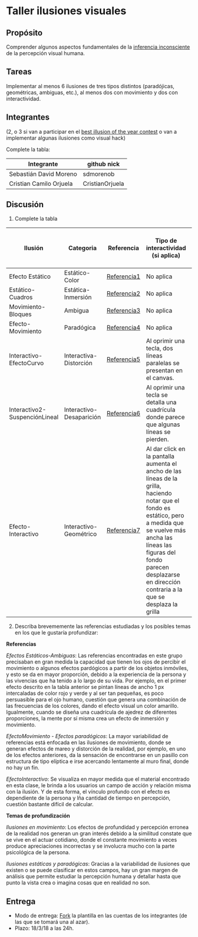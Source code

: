 # Taller ilusiones visuales

## Propósito

Comprender algunos aspectos fundamentales de la [inferencia inconsciente](https://github.com/VisualComputing/Cognitive) de la percepción visual humana.

## Tareas

Implementar al menos 6 ilusiones de tres tipos distintos (paradójicas, geométricas, ambiguas, etc.), al menos dos con movimiento y dos con interactividad.

## Integrantes
(2, o 3 si van a participar en el [best illusion of the year contest](illusionoftheyear.com) o van a implementar algunas ilusiones como visual hack)

Complete la tabla:

| 		Integrante 			| github nick     |
|---------------------------|-----------------|
| Sebastián David Moreno   | sdmorenob       |
| Cristian Camilo Orjuela   | CristianOrjuela |

## Discusión

1. Complete la tabla

| Ilusión         | Categoria     | Referencia         |  Tipo de interactividad (si aplica)  | URL código base (si aplica) |
|---------------- |---------------|--------------------|--------------------------------------|-----------------------------|
|Efecto Estático  |Estático-Color |[Referencia1](https://decoracion.trendencias.com/iluminacion/efectos-visuales-aprovecha-los-colores)                    | No aplica                            |                             |
|Estático-Cuadros |Estática-Inmersión|[Referencia2](https://www.wikiart.org/uk/bridzhet-rayli/movement-in-squares-1961) |                                      No aplica                        |                             |
|Movimiento-Bloques|Ambigua|[Referencia3](https://magnet.xataka.com/ciencia/13-ilusiones-visuales-que-haran-que-tu-cabeza-explote)|No aplica  |                                   |
|Efecto-Movimiento|Paradógica|[Referencia4](http://new.math.uiuc.edu/public403/perspective/alberti/alberti.html)|No aplica |               |
|Interactivo-EfectoCurvo|Interactiva-Distorción|[Referencia5](https://verne.elpais.com/verne/2016/01/27/articulo/1453897011_477533.html)|Al oprimir una tecla, dos líneas paralelas se presentan en el canvas. |               |
|Interactivo2-SuspenciónLineal|Interactivo-Desaparición|[Referencia6](http://visualcomputing.github.io/Cognitive/#/5/5)|Al oprimir una tecla se detalla una cuadrícula donde parece que algunas líneas se pierden. |               |
|Efecto-Interactivo|Interactivo-Geométrico|[Referencia7](https://www.youtube.com/watch?v=9X59yfCNyRQ)|Al dar click en la pantalla aumenta el ancho de las líneas de la grilla, haciendo notar que el fondo es estático, pero a medida que se vuelve más ancha las líneas las figuras del fondo parecen desplazarse en dirección contraria a la que se desplaza la grilla|       |


2. Describa brevememente las referencias estudiadas y los posibles temas en los que le gustaría profundizar:

  **Referencias**

 *Efectos Estáticos-Ambiguas*: Las referencias encontradas en este grupo precisaban en gran medida la capacidad que tienen los ojos de percibir el movimiento o algunos efectos pardógicos a partir de los objetos inmóviles, y esto se da en mayor proporción, debido a la experiencia de la persona y las vivencias que ha tenido a lo largo de su vida. Por ejemplo, en el primer efecto descrito en la tabla anterior se pintan líneas de ancho 1 px intercaladas de color rojo y verde y al ser tan pequeñas, es poco persuasible para el ojo humano, cuestión que genera una combinación de las frecuencias de los colores, dando el efecto visual un color amarillo. Igualmente, cuando se diseña una cuadrícula de ajedrez de diferentes proporciones, la mente por sí misma crea un efecto de inmersión y movimiento.
 
 *EfectoMovimiento - Efectos paradógicos*: La mayor variabilidad de referencias está enfocada en las ilusiones de movimiento, donde se generan efectos de mareo y distorción de la realidad, por ejemplo, en uno de los efectos anteriores, da la sensación de encontrarse en un pasillo con estructura de tipo elíptica e irse acercando lentamente al muro final, donde no hay un fin.
 
*EfectoInteractivo*: Se visualiza en mayor medida que el material encontrado en esta clase, le brinda a los usuarios un campo de acción y relación misma con la ilusión. Y de esta forma, el vínculo profundo con el efecto es dependiente de la persona y lña cantidad de tiempo en percepción, cuestión bastante difícil de calcular.

  **Temas de profundización**
  
  *Ilusiones en movimiento*: Los efectos de profundidad y percepción erronea de la realidad nos generan un gran interés debido a la similitud constate que se vive en el actuar cotidiano, donde el constante movimiento a veces produce apreciaciones incorrectas y se involucra mucho con la parte psicológica de la persona. 

  *Ilusiones estáticas y paradógicas*: Gracias a la variabilidad de ilusiones que existen o se puede clasificar en estos campos, hay un gran margen de análisis que permite estudiar la percepción humana y detallar hasta que punto la vista crea o imagina cosas que en realidad no son.

## Entrega

* Modo de entrega: [Fork](https://help.github.com/articles/fork-a-repo/) la plantilla en las cuentas de los integrantes (de las que se tomará una al azar).
* Plazo: 18/3/18 a las 24h.
